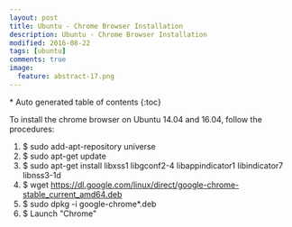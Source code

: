```yaml
---
layout: post
title: Ubuntu - Chrome Browser Installation
description: Ubuntu - Chrome Browser Installation
modified: 2016-08-22
tags: [ubuntu]
comments: true
image:
  feature: abstract-17.png
---
```


<section id="table-of-contents" class="toc">
<div id="drawer" markdown="1">
*  Auto generated table of contents
{:toc}
</div>
</section><!-- /#table-of-contents -->

To install the chrome browser on Ubuntu 14.04 and 16.04, follow the procedures: 

1. $ sudo add-apt-repository universe
2. $ sudo apt-get update
3. $ sudo apt-get install libxss1 libgconf2-4 libappindicator1 libindicator7 libnss3-1d 
4. $ wget https://dl.google.com/linux/direct/google-chrome-stable_current_amd64.deb
5. $ sudo dpkg -i google-chrome*.deb
6. $ Launch "Chrome"
